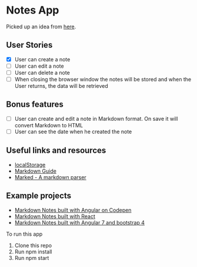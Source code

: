 # Notes App

Picked up an idea from [here](https://github.com/florinpop17/app-ideas).

## User Stories

-   [x] User can create a note
-   [ ] User can edit a note
-   [ ] User can delete a note
-   [ ] When closing the browser window the notes will be stored and when the User returns, the data will be retrieved

## Bonus features

-   [ ] User can create and edit a note in Markdown format. On save it will convert Markdown to HTML
-   [ ] User can see the date when he created the note

## Useful links and resources

-   [localStorage](https://developer.mozilla.org/en-US/docs/Web/API/Window/localStorage)
-   [Markdown Guide](https://www.markdownguide.org/basic-syntax/)
-   [Marked - A markdown parser](https://github.com/markedjs/marked)

## Example projects

-   [Markdown Notes built with Angular on Codepen](https://codepen.io/nickmoreton/full/gbyygq)
-   [Markdown Notes built with React](https://github.com/email2vimalraj/notes-app)
-   [Markdown Notes built with Angular 7 and bootstrap 4](https://github.com/omdnaik/angular-ui)

To run this app
1. Clone this repo
2. Run npm install
3. Run npm start
